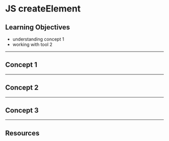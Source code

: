 # JS createElement

## Learning Objectives

- understanding concept 1
- working with tool 2

---

## Concept 1

---

## Concept 2

---

## Concept 3

---

## Resources
